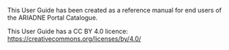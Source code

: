 This User Guide has been created as a reference manual for end users of the ARIADNE Portal Catalogue. 

This User Guide has a CC BY 4.0 licence: https://creativecommons.org/licenses/by/4.0/
